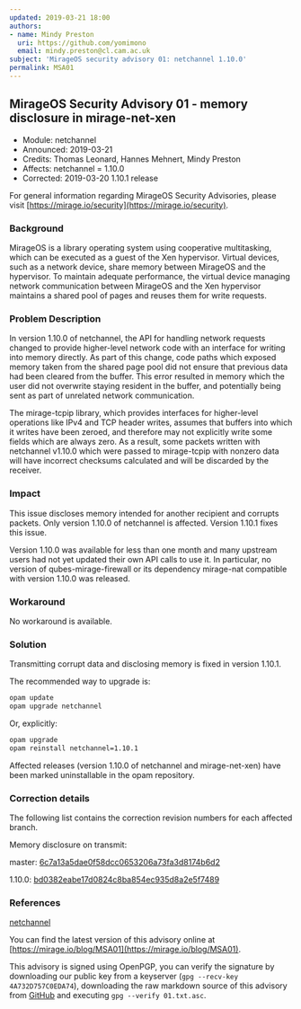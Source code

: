 ```yaml
---
updated: 2019-03-21 18:00
authors:
- name: Mindy Preston
  uri: https://github.com/yomimono
  email: mindy.preston@cl.cam.ac.uk
subject: 'MirageOS security advisory 01: netchannel 1.10.0'
permalink: MSA01
---
```


## MirageOS Security Advisory 01 - memory disclosure in mirage-net-xen

- Module:       netchannel
- Announced:    2019-03-21
- Credits:      Thomas Leonard, Hannes Mehnert, Mindy Preston
- Affects:      netchannel = 1.10.0
- Corrected:    2019-03-20 1.10.1 release

For general information regarding MirageOS Security Advisories,
please visit [https://mirage.io/security](https://mirage.io/security).

### Background

MirageOS is a library operating system using cooperative multitasking, which can
be executed as a guest of the Xen hypervisor.  Virtual devices, such as a
network device, share memory between MirageOS and the hypervisor.  To maintain 
adequate performance, the virtual device managing network communication between 
MirageOS and the Xen hypervisor maintains a shared pool of pages and reuses 
them for write requests.

### Problem Description

In version 1.10.0 of netchannel, the API for handling network requests 
changed to provide higher-level network code with an interface for writing into 
memory directly.  As part of this change, code paths which exposed memory taken 
from the shared page pool did not ensure that previous data had been cleared 
from the buffer.  This error resulted in memory which the user did not 
overwrite staying resident in the buffer, and potentially being sent as part of 
unrelated network communication.

The mirage-tcpip library, which provides interfaces for higher-level operations 
like IPv4 and TCP header writes, assumes that buffers into which it writes have 
been zeroed, and therefore may not explicitly write some fields which are always 
zero.  As a result, some packets written with netchannel v1.10.0 which were 
passed to mirage-tcpip with nonzero data will have incorrect checksums 
calculated and will be discarded by the receiver.

### Impact

This issue discloses memory intended for another recipient and corrupts packets.
Only version 1.10.0 of netchannel is affected.  Version 1.10.1 fixes this issue.

Version 1.10.0 was available for less than one month and many upstream users
had not yet updated their own API calls to use it.  In particular, no version of
qubes-mirage-firewall or its dependency mirage-nat compatible with version
1.10.0 was released.

### Workaround

No workaround is available.

### Solution

Transmitting corrupt data and disclosing memory is fixed in version 1.10.1.

The recommended way to upgrade is:
```bash
opam update
opam upgrade netchannel
```

Or, explicitly:
```bash
opam upgrade
opam reinstall netchannel=1.10.1
```

Affected releases (version 1.10.0 of netchannel and mirage-net-xen) have been marked uninstallable in the opam repository.

### Correction details

The following list contains the correction revision numbers for each
affected branch.

Memory disclosure on transmit:

master: [6c7a13a5dae0f58dcc0653206a73fa3d8174b6d2](https://github.com/mirage/mirage-net-xen/commit/6c7a13a5dae0f58dcc0653206a73fa3d8174b6d2)

1.10.0: [bd0382eabe17d0824c8ba854ec935d8a2e5f7489](https://github.com/mirage/mirage-net-xen/commit/bd0382eabe17d0824c8ba854ec935d8a2e5f7489)

### References

[netchannel](https://github.com/mirage/mirage-net-xen)

You can find the latest version of this advisory online at
[https://mirage.io/blog/MSA01](https://mirage.io/blog/MSA01).

This advisory is signed using OpenPGP, you can verify the signature
by downloading our public key from a keyserver (`gpg --recv-key 4A732D757C0EDA74`),
downloading the raw markdown source of this advisory from [GitHub](https://raw.githubusercontent.com/mirage/mirage-www/master/tmpl/advisories/01.txt.asc)
and executing `gpg --verify 01.txt.asc`.

